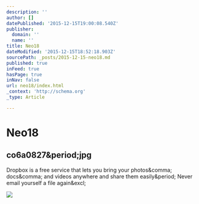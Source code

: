 ```yaml
---
description: ''
author: []
datePublished: '2015-12-15T19:00:08.540Z'
publisher:
  domain: ''
  name: ''
title: Neo18
dateModified: '2015-12-15T18:52:18.903Z'
sourcePath: _posts/2015-12-15-neo18.md
published: true
inFeed: true
hasPage: true
inNav: false
url: neo18/index.html
_context: 'http://schema.org'
_type: Article

---
```

# Neo18

<article style=""><h1>co6a0827&amp;period;jpg</h1><p>Dropbox is a free service that lets you bring your photos&amp;comma; docs&amp;comma; and videos anywhere and share them easily&amp;period; Never email yourself a file again&amp;excl;</p><img src="https://photos-4.dropbox.com/t/2/AACBa1dIsAraKl6CXW_hZAFraQkI49W5Jzg44_yHsJKEQA/12/20752582/jpeg/1024x768/2/_/0/4/co6a0827.jpg/CMbR8gkgASACIAQgBSAHKAIoBw/93dkuedaaewl5f6/AACEVKdzvBsMf107yzq5ZtEIa/co6a0827.jpg" /></article>